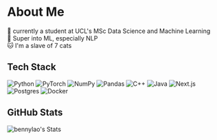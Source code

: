 # About Me

🌱 currently a student at UCL's MSc Data Science and Machine Learning  
🤖 Super into ML, especially NLP  
🐱 I'm a slave of 7 cats

## Tech Stack

![Python](https://img.shields.io/badge/Python-3776AB?logo=python&logoColor=fff) ![PyTorch](https://img.shields.io/badge/PyTorch-ee4c2c?logo=pytorch&logoColor=white) ![NumPy](https://img.shields.io/badge/NumPy-4DABCF?logo=numpy&logoColor=fff) ![Pandas](https://img.shields.io/badge/Pandas-150458?logo=pandas&logoColor=fff) ![C++](https://img.shields.io/badge/C++-%2300599C.svg?logo=c%2B%2B&logoColor=white) ![Java](https://img.shields.io/badge/Java-%23ED8B00.svg?logo=openjdk&logoColor=white) ![Next.js](https://img.shields.io/badge/Next.js-black?logo=next.js&logoColor=white) ![Postgres](https://img.shields.io/badge/Postgres-%23316192.svg?logo=postgresql&logoColor=white) ![Docker](https://img.shields.io/badge/Docker-2496ED?logo=docker&logoColor=fff)

## GitHub Stats

![bennylao's Stats](https://github-readme-stats.vercel.app/api?username=bennylao&theme=tokyonight&show_icons=true&hide_border=false&count_private=true)
